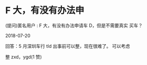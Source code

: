 # F 大，有没有办法申

(提问)匿名用户 : F 大，有没有办法申请车 D，但是不需要真实 买车？

2018-07-20

回答：5 月深圳车行 tld 出事前可以整，现在很难了。 可以考虑

整 zxd，ygd(1 赞)